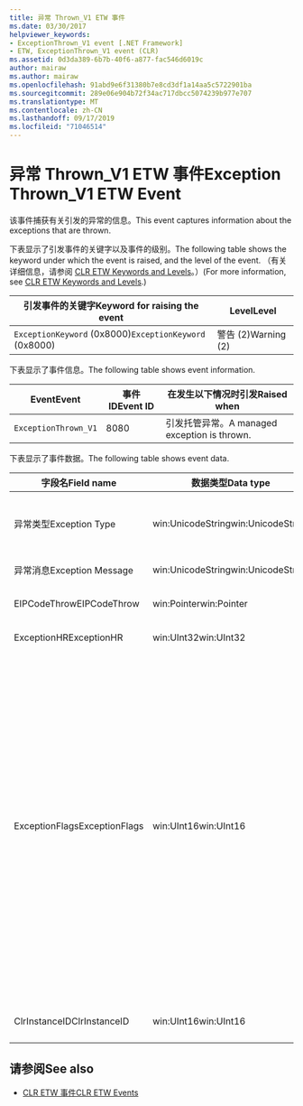 ```yaml
---
title: 异常 Thrown_V1 ETW 事件
ms.date: 03/30/2017
helpviewer_keywords:
- ExceptionThrown_V1 event [.NET Framework]
- ETW, ExceptionThrown_V1 event (CLR)
ms.assetid: 0d3da389-6b7b-40f6-a877-fac546d6019c
author: mairaw
ms.author: mairaw
ms.openlocfilehash: 91abd9e6f31380b7e8cd3df1a14aa5c5722901ba
ms.sourcegitcommit: 289e06e904b72f34ac717dbcc5074239b977e707
ms.translationtype: MT
ms.contentlocale: zh-CN
ms.lasthandoff: 09/17/2019
ms.locfileid: "71046514"
---
```

# <a name="exception-thrown_v1-etw-event"></a><span data-ttu-id="71216-102">异常 Thrown_V1 ETW 事件</span><span class="sxs-lookup"><span data-stu-id="71216-102">Exception Thrown_V1 ETW Event</span></span>
<span data-ttu-id="71216-103">该事件捕获有关引发的异常的信息。</span><span class="sxs-lookup"><span data-stu-id="71216-103">This event captures information about the exceptions that are thrown.</span></span>  
  
 <span data-ttu-id="71216-104">下表显示了引发事件的关键字以及事件的级别。</span><span class="sxs-lookup"><span data-stu-id="71216-104">The following table shows the keyword under which the event is raised, and the level of the event.</span></span> <span data-ttu-id="71216-105">（有关详细信息，请参阅 [CLR ETW Keywords and Levels](clr-etw-keywords-and-levels.md)。）</span><span class="sxs-lookup"><span data-stu-id="71216-105">(For more information, see [CLR ETW Keywords and Levels](clr-etw-keywords-and-levels.md).)</span></span>  
  
|<span data-ttu-id="71216-106">引发事件的关键字</span><span class="sxs-lookup"><span data-stu-id="71216-106">Keyword for raising the event</span></span>|<span data-ttu-id="71216-107">Level</span><span class="sxs-lookup"><span data-stu-id="71216-107">Level</span></span>|  
|-----------------------------------|-----------|  
|<span data-ttu-id="71216-108">`ExceptionKeyword` (0x8000)</span><span class="sxs-lookup"><span data-stu-id="71216-108">`ExceptionKeyword` (0x8000)</span></span>|<span data-ttu-id="71216-109">警告 (2)</span><span class="sxs-lookup"><span data-stu-id="71216-109">Warning (2)</span></span>|  
  
 <span data-ttu-id="71216-110">下表显示了事件信息。</span><span class="sxs-lookup"><span data-stu-id="71216-110">The following table shows event information.</span></span>  
  
|<span data-ttu-id="71216-111">Event</span><span class="sxs-lookup"><span data-stu-id="71216-111">Event</span></span>|<span data-ttu-id="71216-112">事件 ID</span><span class="sxs-lookup"><span data-stu-id="71216-112">Event ID</span></span>|<span data-ttu-id="71216-113">在发生以下情况时引发</span><span class="sxs-lookup"><span data-stu-id="71216-113">Raised when</span></span>|  
|-----------|--------------|-----------------|  
|`ExceptionThrown_V1`|<span data-ttu-id="71216-114">80</span><span class="sxs-lookup"><span data-stu-id="71216-114">80</span></span>|<span data-ttu-id="71216-115">引发托管异常。</span><span class="sxs-lookup"><span data-stu-id="71216-115">A managed exception is thrown.</span></span>|  
  
 <span data-ttu-id="71216-116">下表显示了事件数据。</span><span class="sxs-lookup"><span data-stu-id="71216-116">The following table shows event data.</span></span>  
  
|<span data-ttu-id="71216-117">字段名</span><span class="sxs-lookup"><span data-stu-id="71216-117">Field name</span></span>|<span data-ttu-id="71216-118">数据类型</span><span class="sxs-lookup"><span data-stu-id="71216-118">Data type</span></span>|<span data-ttu-id="71216-119">描述</span><span class="sxs-lookup"><span data-stu-id="71216-119">Description</span></span>|  
|----------------|---------------|-----------------|  
|<span data-ttu-id="71216-120">异常类型</span><span class="sxs-lookup"><span data-stu-id="71216-120">Exception Type</span></span>|<span data-ttu-id="71216-121">win:UnicodeString</span><span class="sxs-lookup"><span data-stu-id="71216-121">win:UnicodeString</span></span>|<span data-ttu-id="71216-122">异常的类型，例如，`System.NullReferenceException`。</span><span class="sxs-lookup"><span data-stu-id="71216-122">Type of the exception; for example, `System.NullReferenceException`.</span></span>|  
|<span data-ttu-id="71216-123">异常消息</span><span class="sxs-lookup"><span data-stu-id="71216-123">Exception Message</span></span>|<span data-ttu-id="71216-124">win:UnicodeString</span><span class="sxs-lookup"><span data-stu-id="71216-124">win:UnicodeString</span></span>|<span data-ttu-id="71216-125">实际的异常消息。</span><span class="sxs-lookup"><span data-stu-id="71216-125">Actual exception message.</span></span>|  
|<span data-ttu-id="71216-126">EIPCodeThrow</span><span class="sxs-lookup"><span data-stu-id="71216-126">EIPCodeThrow</span></span>|<span data-ttu-id="71216-127">win:Pointer</span><span class="sxs-lookup"><span data-stu-id="71216-127">win:Pointer</span></span>|<span data-ttu-id="71216-128">指向异常发生位置的指令指针。</span><span class="sxs-lookup"><span data-stu-id="71216-128">Instruction pointer where exception occurred.</span></span>|  
|<span data-ttu-id="71216-129">ExceptionHR</span><span class="sxs-lookup"><span data-stu-id="71216-129">ExceptionHR</span></span>|<span data-ttu-id="71216-130">win:UInt32</span><span class="sxs-lookup"><span data-stu-id="71216-130">win:UInt32</span></span>|<span data-ttu-id="71216-131">异常 [HRESULT](https://go.microsoft.com/fwlink/?LinkId=179679)。</span><span class="sxs-lookup"><span data-stu-id="71216-131">Exception [HRESULT](https://go.microsoft.com/fwlink/?LinkId=179679).</span></span>|  
|<span data-ttu-id="71216-132">ExceptionFlags</span><span class="sxs-lookup"><span data-stu-id="71216-132">ExceptionFlags</span></span>|<span data-ttu-id="71216-133">win:UInt16</span><span class="sxs-lookup"><span data-stu-id="71216-133">win:UInt16</span></span>|<span data-ttu-id="71216-134">0x01HasInnerException （请参阅 Visual Basic 文档中的[CLR ETW 事件](clr-etw-events.md)）。</span><span class="sxs-lookup"><span data-stu-id="71216-134">0x01: HasInnerException (see [CLR ETW Events](clr-etw-events.md) in the Visual Basic documentation).</span></span><br /><br /> <span data-ttu-id="71216-135">0x02IsNestedException.</span><span class="sxs-lookup"><span data-stu-id="71216-135">0x02: IsNestedException.</span></span><br /><br /> <span data-ttu-id="71216-136">0x04IsRethrownException.</span><span class="sxs-lookup"><span data-stu-id="71216-136">0x04: IsRethrownException.</span></span><br /><br /> <span data-ttu-id="71216-137">0x08IsCorruptedStateException （表示进程状态已损坏; 请参阅 MSDN 上的[处理损坏状态异常](https://go.microsoft.com/fwlink/?LinkId=179681)）。</span><span class="sxs-lookup"><span data-stu-id="71216-137">0x08: IsCorruptedStateException (indicates that the process state is corrupt; see [Handling Corrupted State Exceptions](https://go.microsoft.com/fwlink/?LinkId=179681) on MSDN).</span></span><br /><br /> <span data-ttu-id="71216-138">0x10IsCLSCompliant （派生自<xref:System.Exception>的异常符合 cls; 否则，它不符合 cls）。</span><span class="sxs-lookup"><span data-stu-id="71216-138">0x10: IsCLSCompliant (an exception that derives from <xref:System.Exception> is CLS-compliant; otherwise, it is not CLS-compliant).</span></span>|  
|<span data-ttu-id="71216-139">ClrInstanceID</span><span class="sxs-lookup"><span data-stu-id="71216-139">ClrInstanceID</span></span>|<span data-ttu-id="71216-140">win:UInt16</span><span class="sxs-lookup"><span data-stu-id="71216-140">win:UInt16</span></span>|<span data-ttu-id="71216-141">CLR 或 CoreCLR 的实例的唯一 ID。</span><span class="sxs-lookup"><span data-stu-id="71216-141">Unique ID for the instance of CLR or CoreCLR.</span></span>|  
  
## <a name="see-also"></a><span data-ttu-id="71216-142">请参阅</span><span class="sxs-lookup"><span data-stu-id="71216-142">See also</span></span>

- [<span data-ttu-id="71216-143">CLR ETW 事件</span><span class="sxs-lookup"><span data-stu-id="71216-143">CLR ETW Events</span></span>](clr-etw-events.md)
